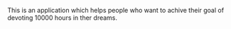 This is an application which helps people who want to achive their goal of devoting 10000 hours in ther dreams.
